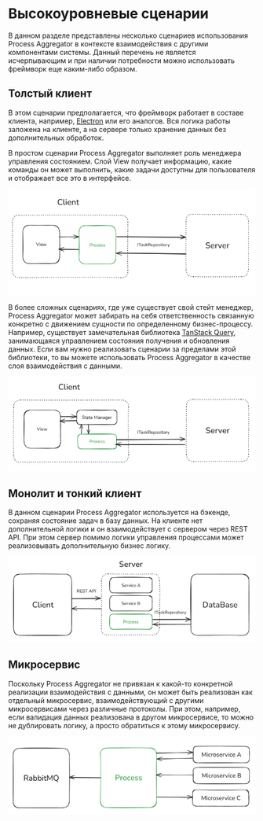
# Высокоуровневые сценарии

В данном разделе представлены несколько сценариев использования Process Aggregator в контексте взаимодействия с другими компонентами системы. Данный перечень не является исчерпывающим и при наличии потребности можно использовать фреймворк еще каким-либо образом.

## Толстый клиент

В этом сценарии предполагается, что фреймворк работает в составе клиента, например, [Electron](https://www.electronjs.org/) или его аналогов. Вся логика работы заложена на клиенте, а на сервере только хранение данных без дополнительных обработок.

В простом сценарии Process Aggregator выполняет роль менеджера управления состоянием. Слой View получает информацию, какие команды он может выполнить, какие задачи доступны для пользователя и отображает все это в интерфейсе.

![Scenario 01](./asserts/imgs/high-level-scenario/scenario_01.png)

В более сложных сценариях, где уже существует свой стейт менеджер, Process Aggregator может забирать на себя ответственность связанную конкретно с движением сущности по определенному бизнес-процессу. Например, существует замечательная библиотека [TanStack Query](https://tanstack.com/query/latest/docs/framework/react/overview), занимающаяся управлением состояния получения и обновления данных. Если вам нужно реализовать сценарии за пределами этой библиотеки, то вы можете использовать Process Aggregator в качестве слоя взаимодействия с данными.

![Scenario 02](./asserts/imgs/high-level-scenario/scenario_02.png)

## Монолит и тонкий клиент

В данном сценарии Process Aggregator используется на бэкенде, сохраняя состояние задач в базу данных. На клиенте нет дополнительной логики и он взаимодействует с сервером через REST API. При этом сервер помимо логики управления процессами может реализовывать дополнительную бизнес логику.

![Scenario 03](./asserts/imgs/high-level-scenario/scenario_03.png)

## Микросервис

Поскольку Process Aggregator не привязан к какой-то конкретной реализации взаимодействия с данными, он может быть реализован как отдельный микросервис, взаимодействующий с другими микросервисами через различные протоколы. При этом, например, если валидация данных реализована в другом микросервисе, то можно не дублировать логику, а просто обратиться к этому микросервису.

![Scenario 04](./asserts/imgs/high-level-scenario/scenario_04.png)

